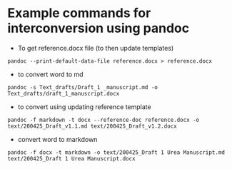 # Example commands for interconversion using pandoc

- To get reference.docx file (to then update templates)

```pandoc --print-default-data-file reference.docx > reference.docx```

- to convert word to md

```pandoc -s Text_drafts/Draft_1 _manuscript.md -o Text_drafts/draft_1_manuscript.docx```

- to convert using updating reference template

```pandoc -f markdown -t docx --reference-doc reference.docx -o text/200425_Draft_v1.1.md text/200425_Draft_v1.2.docx```

- convert word to markdown

```pandoc -f docx -t markdown -o text/200425_Draft 1 Urea Manuscript.md text/200425_Draft 1 Urea Manuscript.docx```